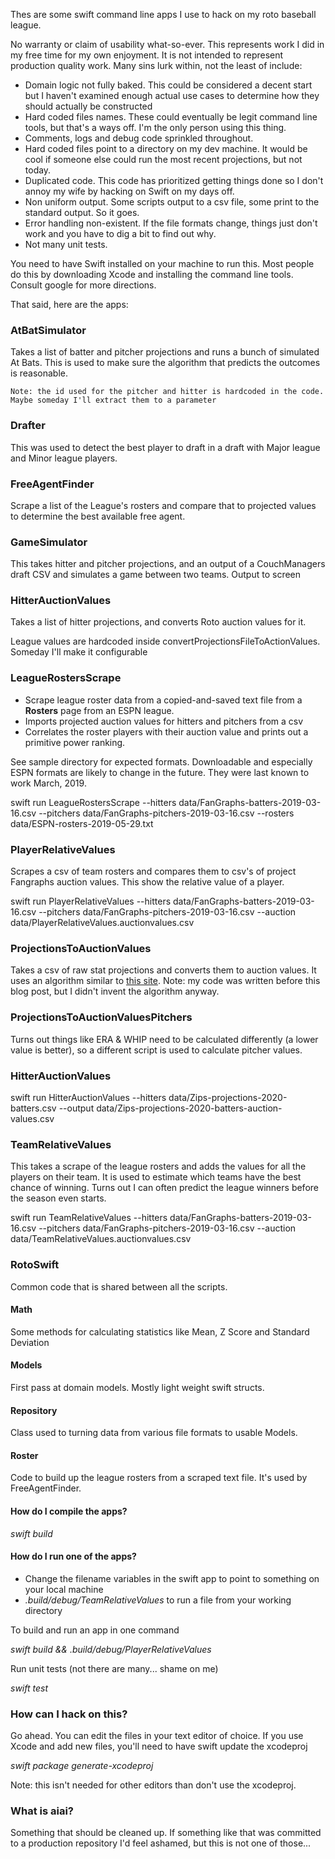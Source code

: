 
Thes are some swift command line apps I use to hack on my roto baseball league.

No warranty or claim of usability what-so-ever. This represents work I did in my free time for my own enjoyment. It is not intended to represent production quality work. Many sins lurk within, not the least of include:

- Domain logic not fully baked. This could be considered a decent start but I haven't examined enough actual use cases to determine how they should actually be constructed
- Hard coded files names. These could eventually be legit command line tools, but that's a ways off. I'm the only person using this thing.
- Comments, logs and debug code sprinkled throughout.
- Hard coded files point to a directory on my dev machine. It would be cool if someone else could run the most recent projections, but not today.
- Duplicated code. This code has prioritized getting things done so I don't annoy my wife by hacking on Swift on my days off.
- Non uniform output. Some scripts output to a csv file, some print to the standard output. So it goes.
- Error handling non-existent. If the file formats change, things just don't work and you have to dig a bit to find out why.
- Not many unit tests.



You need to have Swift installed on your machine to run this. Most people do this by downloading Xcode and installing the command line tools. Consult google for more directions.


That said, here are the apps:

### AtBatSimulator
Takes a list of batter and pitcher projections and runs a bunch of simulated At Bats. This is used to make sure the algorithm that predicts the outcomes is reasonable.

    Note: the id used for the pitcher and hitter is hardcoded in the code. Maybe someday I'll extract them to a parameter

### Drafter
This was used to detect the best player to draft in a draft with Major league and Minor league players. 

### FreeAgentFinder

Scrape a list of the League's rosters and compare that to projected values to determine the best available free agent.

### GameSimulator
This takes hitter and pitcher projections, and an output of a CouchManagers draft CSV and simulates a game between two teams. Output to screen

### HitterAuctionValues
Takes a list of hitter projections, and converts Roto auction values for it.

League values are hardcoded inside convertProjectionsFileToActionValues. Someday I'll make it configurable

### LeagueRostersScrape

* Scrape league roster data from a copied-and-saved text file from a **Rosters** page from an ESPN league.
* Imports projected auction values for hitters and pitchers from a csv
* Correlates the roster players with their auction value and prints out a primitive power ranking.

See sample directory for expected formats. Downloadable and especially ESPN formats are likely to change in the future. They were last known to work March, 2019.

swift run LeagueRostersScrape --hitters data/FanGraphs-batters-2019-03-16.csv --pitchers data/FanGraphs-pitchers-2019-03-16.csv --rosters data/ESPN-rosters-2019-05-29.txt

### PlayerRelativeValues
Scrapes a csv of team rosters and compares them to csv's of project Fangraphs auction values. This show the relative value of a player.

swift run PlayerRelativeValues --hitters data/FanGraphs-batters-2019-03-16.csv --pitchers data/FanGraphs-pitchers-2019-03-16.csv --auction data/PlayerRelativeValues.auctionvalues.csv

### ProjectionsToAuctionValues
Takes a csv of raw stat projections and converts them to auction values. It uses an algorithm similar to [this site](https://www.friendswithfantasybenefits.com/2019-rankings-and-auction-values-using-z-score-and-steamers). Note: my code was written before this blog post, but I didn't invent the algorithm anyway.

### ProjectionsToAuctionValuesPitchers
Turns out things like ERA & WHIP need to be calculated differently (a lower value is better), so a different script is used to calculate pitcher values.

### HitterAuctionValues

swift run HitterAuctionValues --hitters data/Zips-projections-2020-batters.csv --output data/Zips-projections-2020-batters-auction-values.csv

### TeamRelativeValues

This takes a scrape of the league rosters and adds the values for all the players on their team. It is used to estimate which teams have the best chance of winning. Turns out I can often predict the league winners before the season even starts.

swift run TeamRelativeValues --hitters data/FanGraphs-batters-2019-03-16.csv  --pitchers data/FanGraphs-pitchers-2019-03-16.csv --auction data/TeamRelativeValues.auctionvalues.csv

### RotoSwift

Common code that is shared between all the scripts.
#### Math
Some methods for calculating statistics like Mean, Z Score and Standard Deviation

#### Models
First pass at domain models. Mostly light weight swift structs.

#### Repository
Class used to turning data from various file formats to usable Models.

#### Roster
Code to build up the league rosters from a scraped text file. It's used by FreeAgentFinder.

#### How do I compile the apps?
_swift build_

#### How do I run one of the apps?
* Change the filename variables in the swift app to point to something on your local machine
* _.build/debug/TeamRelativeValues_ to run a file from your working directory

To build and run an app in one command

_swift build && .build/debug/PlayerRelativeValues_

Run unit tests (not there are many... shame on me)

_swift test_


### How can I hack on this?

Go ahead. You can edit the files in your text editor of choice. If you use Xcode and add new files, you'll need to have swift update the xcodeproj 

_swift package generate-xcodeproj_

Note: this isn't needed for other editors than don't use the xcodeproj.


### What is aiai?

Something that should be cleaned up. If something like that was committed to a production repository I'd feel ashamed, but this is not one of those...




